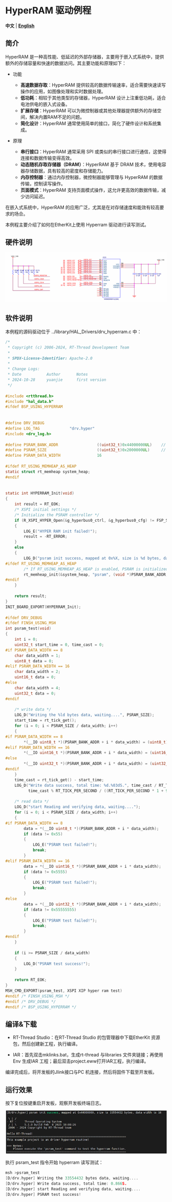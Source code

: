 # HyperRAM 驱动例程

**中文** | [**English**](./README.md)

## 简介

HyperRAM 是一种高性能、低延迟的外部存储器，主要用于嵌入式系统中，提供额外的存储容量和快速的数据访问。其主要功能和原理如下：

* 功能
  * **高速数据存取**：HyperRAM 提供较高的数据传输速率，适合需要快速读写操作的应用，如图像处理和实时数据处理。
  * **低功耗**：相较于其他类型的存储器，HyperRAM 设计上注重低功耗，适合电池供电的嵌入式设备。
  * **扩展存储**：HyperRAM 可以为微控制器或其他处理器提供额外的存储空间，解决内置RAM不足的问题。
  * **简化设计**：HyperRAM 通常使用简单的接口，简化了硬件设计和系统集成。

* 原理
  * **串行接口**：HyperRAM 通常采用 SPI 或类似的串行接口进行通信，这使得连接和数据传输变得高效。
  * **动态随机存取存储器（DRAM）**：HyperRAM 基于 DRAM 技术，使用电容器存储数据，具有较高的密度和存储能力。
  * **内存控制器**：通过内存控制器，微控制器能够管理与 HyperRAM 的数据传输，控制读写操作。
  * **页面模式**：HyperRAM 支持页面模式操作，这允许更高效的数据传输，减少访问延迟。

在嵌入式系统中，HyperRAM 的应用广泛，尤其是在对存储速度和能效有较高要求的场合。

本例程主要介绍了如何在EtherKit上使用 Hyperram 驱动进行读写测试。

## 硬件说明

![image-20250208102524005](figures/image-20250208102524005.png)

## 软件说明

本例程的源码驱动位于 ../library/HAL_Drivers/drv_hyperram.c 中：

```c
/*
 * Copyright (c) 2006-2024, RT-Thread Development Team
 *
 * SPDX-License-Identifier: Apache-2.0
 *
 * Change Logs:
 * Date           Author       Notes
 * 2024-10-28     yuanjie      first version
 */

#include <rtthread.h>
#include "hal_data.h"
#ifdef BSP_USING_HYPERRAM


#define DRV_DEBUG
#define LOG_TAG             "drv.hyper"
#include <drv_log.h>

#define PSRAM_BANK_ADDR                 ((uint32_t)0x44000000UL)    // XSPI0 CS1
#define PSRAM_SIZE                      ((uint32_t)0x2000000UL)     // 32MBytes
#define PSRAM_DATA_WIDTH                16

#ifdef RT_USING_MEMHEAP_AS_HEAP
static struct rt_memheap system_heap;
#endif


static int HYPERRAM_Init(void)
{
    int result = RT_EOK;
    /* XSPI initial settings */
    /* Initialize the PSRAM controller */
    if (R_XSPI_HYPER_Open(&g_hyperbus0_ctrl, &g_hyperbus0_cfg) != FSP_SUCCESS)
    {
        LOG_E("HYPER RAM init failed!");
        result = -RT_ERROR;
    }
    else
    {
        LOG_D("psram init success, mapped at 0x%X, size is %d bytes, data width is %d", PSRAM_BANK_ADDR, PSRAM_SIZE, PSRAM_DATA_WIDTH);
#ifdef RT_USING_MEMHEAP_AS_HEAP
        /* If RT_USING_MEMHEAP_AS_HEAP is enabled, PSRAM is initialized to the heap */
        rt_memheap_init(&system_heap, "psram", (void *)PSRAM_BANK_ADDR, PSRAM_SIZE);
#endif
    }

    return result;
}
INIT_BOARD_EXPORT(HYPERRAM_Init);

#ifdef DRV_DEBUG
#ifdef FINSH_USING_MSH
int psram_test(void)
{
    int i = 0;
    uint32_t start_time = 0, time_cast = 0;
#if PSRAM_DATA_WIDTH == 8
    char data_width = 1;
    uint8_t data = 0;
#elif PSRAM_DATA_WIDTH == 16
    char data_width = 2;
    uint16_t data = 0;
#else
    char data_width = 4;
    uint32_t data = 0;
#endif

    /* write data */
    LOG_D("Writing the %ld bytes data, waiting....", PSRAM_SIZE);
    start_time = rt_tick_get();
    for (i = 0; i < PSRAM_SIZE / data_width; i++)
    {
#if PSRAM_DATA_WIDTH == 8
        *(__IO uint8_t *)(PSRAM_BANK_ADDR + i * data_width) = (uint8_t)0x55;
#elif PSRAM_DATA_WIDTH == 16
        *(__IO uint16_t *)(PSRAM_BANK_ADDR + i * data_width) = (uint16_t)0x5555;
#else
        *(__IO uint32_t *)(PSRAM_BANK_ADDR + i * data_width) = (uint32_t)0x55555555;
#endif
    }
    time_cast = rt_tick_get() - start_time;
    LOG_D("Write data success, total time: %d.%03dS.", time_cast / RT_TICK_PER_SECOND,
          time_cast % RT_TICK_PER_SECOND / ((RT_TICK_PER_SECOND * 1 + 999) / 1000));

    /* read data */
    LOG_D("start Reading and verifying data, waiting....");
    for (i = 0; i < PSRAM_SIZE / data_width; i++)
    {
#if PSRAM_DATA_WIDTH == 8
        data = *(__IO uint8_t *)(PSRAM_BANK_ADDR + i * data_width);
        if (data != 0x55)
        {
            LOG_E("PSRAM test failed!");
            break;
        }
#elif PSRAM_DATA_WIDTH == 16
        data = *(__IO uint16_t *)(PSRAM_BANK_ADDR + i * data_width);
        if (data != 0x5555)
        {
            LOG_E("PSRAM test failed!");
            break;
        }
#else
        data = *(__IO uint32_t *)(PSRAM_BANK_ADDR + i * data_width);
        if (data != 0x55555555)
        {
            LOG_E("PSRAM test failed!");
            break;
        }
#endif
    }

    if (i >= PSRAM_SIZE / data_width)
    {
        LOG_D("PSRAM test success!");
    }

    return RT_EOK;
}
MSH_CMD_EXPORT(psram_test, XSPI XIP hyper ram test)
#endif /* FINSH_USING_MSH */
#endif /* DRV_DEBUG */
#endif /* BSP_USING_HYPERRAM */
```

## 编译&下载

* RT-Thread Studio：在RT-Thread Studio 的包管理器中下载EtherKit 资源包，然后创建新工程，执行编译。

* IAR：首先双击mklinks.bat，生成rt-thread 与libraries 文件夹链接；再使用Env 生成IAR 工程；最后双击project.eww打开IAR工程，执行编译。

编译完成后，将开发板的Jlink接口与PC 机连接，然后将固件下载至开发板。

## 运行效果

按下复位按键重启开发板，观察开发板终端日志。

![image-20250208102912717](figures/image-20250208102912717.png)

执行 psram_test 指令开始 hyperram 读写测试：

```c
msh >psram_test
[D/drv.hyper] Writing the 33554432 bytes data, waiting....
[D/drv.hyper] Write data success, total time: 0.866S.
[D/drv.hyper] start Reading and verifying data, waiting....
[D/drv.hyper] PSRAM test success!
```
